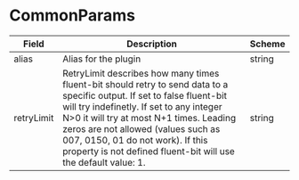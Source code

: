 # CommonParams




| Field | Description | Scheme |
| ----- | ----------- | ------ |
| alias | Alias for the plugin | string |
| retryLimit | RetryLimit describes how many times fluent-bit should retry to send data to a specific output. If set to false fluent-bit will try indefinetly. If set to any integer N>0 it will try at most N+1 times. Leading zeros are not allowed (values such as 007, 0150, 01 do not work). If this property is not defined fluent-bit will use the default value: 1. | string |
